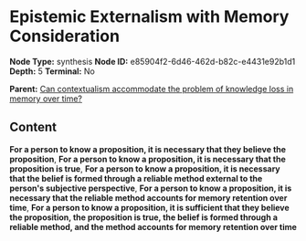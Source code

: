 # Epistemic Externalism with Memory Consideration

**Node Type:** synthesis
**Node ID:** e85904f2-6d46-462d-b82c-e4431e92b1d1
**Depth:** 5
**Terminal:** No

**Parent:** [Can contextualism accommodate the problem of knowledge loss in memory over time?](can-contextualism-accommodate-the-problem-of-knowledge-loss-in-memory-over-time-antithesis-6b4176c4-680d-4159-9224-d907544fa08c.md)

## Content

**For a person to know a proposition, it is necessary that they believe the proposition**, **For a person to know a proposition, it is necessary that the proposition is true**, **For a person to know a proposition, it is necessary that the belief is formed through a reliable method external to the person's subjective perspective**, **For a person to know a proposition, it is necessary that the reliable method accounts for memory retention over time**, **For a person to know a proposition, it is sufficient that they believe the proposition, the proposition is true, the belief is formed through a reliable method, and the method accounts for memory retention over time**
